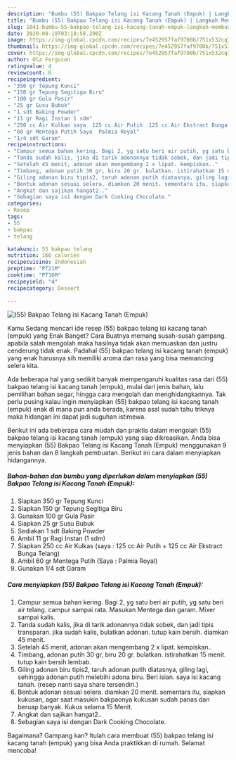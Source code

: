 ```yaml
---
description: "Bumbu (55) Bakpao Telang isi Kacang Tanah (Empuk) | Langkah Membuat (55) Bakpao Telang isi Kacang Tanah (Empuk) Yang Sempurna"
title: "Bumbu (55) Bakpao Telang isi Kacang Tanah (Empuk) | Langkah Membuat (55) Bakpao Telang isi Kacang Tanah (Empuk) Yang Sempurna"
slug: 1041-bumbu-55-bakpao-telang-isi-kacang-tanah-empuk-langkah-membuat-55-bakpao-telang-isi-kacang-tanah-empuk-yang-sempurna
date: 2020-08-19T03:18:58.290Z
image: https://img-global.cpcdn.com/recipes/7e452957faf9700b/751x532cq70/55-bakpao-telang-isi-kacang-tanah-empuk-foto-resep-utama.jpg
thumbnail: https://img-global.cpcdn.com/recipes/7e452957faf9700b/751x532cq70/55-bakpao-telang-isi-kacang-tanah-empuk-foto-resep-utama.jpg
cover: https://img-global.cpcdn.com/recipes/7e452957faf9700b/751x532cq70/55-bakpao-telang-isi-kacang-tanah-empuk-foto-resep-utama.jpg
author: Ola Ferguson
ratingvalue: 4
reviewcount: 8
recipeingredient:
- "350 gr Tepung Kunci"
- "150 gr Tepung Segitiga Biru"
- "100 gr Gula Pasir"
- "25 gr Susu Bubuk"
- "1 sdt Baking Powder"
- "11 gr Ragi Instan 1 sdm"
- "250 cc Air Kulkas saya  125 cc Air Putih  125 cc Air Ekstract Bunga Telang"
- "60 gr Mentega Putih Saya  Palmia Royal"
- "1/4 sdt Garam"
recipeinstructions:
- "Campur semua bahan kering. Bagi 2, yg satu beri air putih, yg satu beri air telang. campur sampai rata. Masukan Mentega dan garam. Mixer sampai kalis."
- "Tanda sudah kalis, jika di tarik adonannya tidak sobek, dan jadi tipis transparan. jika sudah kalis, bulatkan adonan. tutup kain bersih. diamkan 45 menit."
- "Setelah 45 menit, adonan akan mengembang 2 x lipat. kempiskan.."
- "Timbang, adonan putih 30 gr, biru 20 gr. bulatkan. istirahatkan 15 menit. tutup kain bersih lembab."
- "Giling adonan biru tipis2, taruh adonan putih diatasnya, giling lagi, sehingga adonan putih melebihi adona biru. Beri isian. saya isi kacang tanah. (resep nanti saya share tersendiri.)"
- "Bentuk adonan sesuai selera. diamkan 20 menit. sementara itu, siapkan kukusan, agar saat masukin bakpaonya kukusan sudah panas dan beruap banyak. Kukus selama 15 Menit."
- "Angkat dan sajikan hangat2.."
- "Sebagian saya isi dengan Dark Cooking Chocolate."
categories:
- Resep
tags:
- 55
- bakpao
- telang

katakunci: 55 bakpao telang 
nutrition: 166 calories
recipecuisine: Indonesian
preptime: "PT21M"
cooktime: "PT36M"
recipeyield: "4"
recipecategory: Dessert

---
```



![(55) Bakpao Telang isi Kacang Tanah (Empuk)](https://img-global.cpcdn.com/recipes/7e452957faf9700b/751x532cq70/55-bakpao-telang-isi-kacang-tanah-empuk-foto-resep-utama.jpg)

Kamu Sedang mencari ide resep (55) bakpao telang isi kacang tanah (empuk) yang Enak Banget? Cara Buatnya memang susah-susah gampang. apabila salah mengolah maka hasilnya tidak akan memuaskan dan justru cenderung tidak enak. Padahal (55) bakpao telang isi kacang tanah (empuk) yang enak harusnya sih memiliki aroma dan rasa yang bisa memancing selera kita.

Ada beberapa hal yang sedikit banyak mempengaruhi kualitas rasa dari (55) bakpao telang isi kacang tanah (empuk), mulai dari jenis bahan, lalu pemilihan bahan segar, hingga cara mengolah dan menghidangkannya. Tak perlu pusing kalau ingin menyiapkan (55) bakpao telang isi kacang tanah (empuk) enak di mana pun anda berada, karena asal sudah tahu triknya maka hidangan ini dapat jadi suguhan istimewa.




Berikut ini ada beberapa cara mudah dan praktis dalam mengolah (55) bakpao telang isi kacang tanah (empuk) yang siap dikreasikan. Anda bisa menyiapkan (55) Bakpao Telang isi Kacang Tanah (Empuk) menggunakan 9 jenis bahan dan 8 langkah pembuatan. Berikut ini cara dalam menyiapkan hidangannya.

<!--inarticleads1-->

##### Bahan-bahan dan bumbu yang diperlukan dalam menyiapkan (55) Bakpao Telang isi Kacang Tanah (Empuk):

1. Siapkan 350 gr Tepung Kunci
1. Siapkan 150 gr Tepung Segitiga Biru
1. Gunakan 100 gr Gula Pasir
1. Siapkan 25 gr Susu Bubuk
1. Sediakan 1 sdt Baking Powder
1. Ambil 11 gr Ragi Instan (1 sdm)
1. Siapkan 250 cc Air Kulkas (saya : 125 cc Air Putih + 125 cc Air Ekstract Bunga Telang)
1. Ambil 60 gr Mentega Putih (Saya : Palmia Royal)
1. Gunakan 1/4 sdt Garam




<!--inarticleads2-->

##### Cara menyiapkan (55) Bakpao Telang isi Kacang Tanah (Empuk):

1. Campur semua bahan kering. Bagi 2, yg satu beri air putih, yg satu beri air telang. campur sampai rata. Masukan Mentega dan garam. Mixer sampai kalis.
1. Tanda sudah kalis, jika di tarik adonannya tidak sobek, dan jadi tipis transparan. jika sudah kalis, bulatkan adonan. tutup kain bersih. diamkan 45 menit.
1. Setelah 45 menit, adonan akan mengembang 2 x lipat. kempiskan..
1. Timbang, adonan putih 30 gr, biru 20 gr. bulatkan. istirahatkan 15 menit. tutup kain bersih lembab.
1. Giling adonan biru tipis2, taruh adonan putih diatasnya, giling lagi, sehingga adonan putih melebihi adona biru. Beri isian. saya isi kacang tanah. (resep nanti saya share tersendiri.)
1. Bentuk adonan sesuai selera. diamkan 20 menit. sementara itu, siapkan kukusan, agar saat masukin bakpaonya kukusan sudah panas dan beruap banyak. Kukus selama 15 Menit.
1. Angkat dan sajikan hangat2..
1. Sebagian saya isi dengan Dark Cooking Chocolate.




Bagaimana? Gampang kan? Itulah cara membuat (55) bakpao telang isi kacang tanah (empuk) yang bisa Anda praktikkan di rumah. Selamat mencoba!
